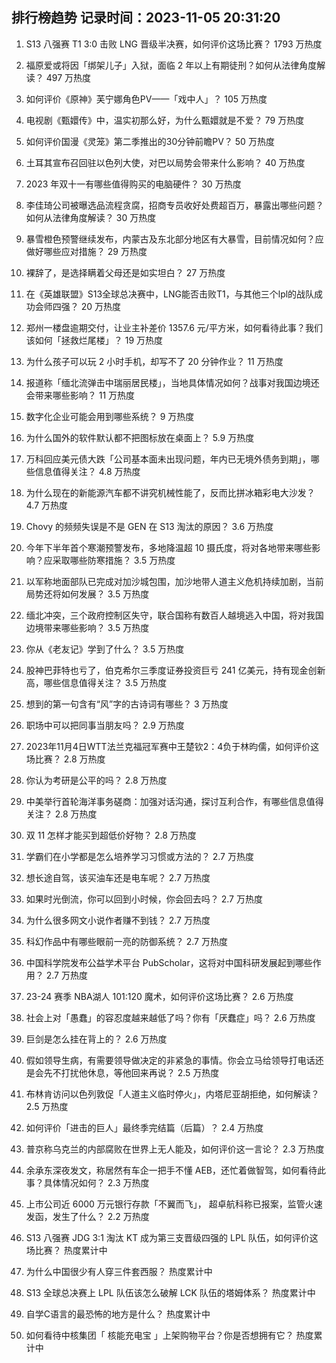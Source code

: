 
## 排行榜趋势 记录时间：2023-11-05 20:31:20
  
  1. S13 八强赛 T1 3:0 击败 LNG 晋级半决赛，如何评价这场比赛？ 1793 万热度
    
  2. 福原爱或将因「绑架儿子」入狱，面临 2 年以上有期徒刑？如何从法律角度解读？ 497 万热度
    
  3. 如何评价《原神》芙宁娜角色PV——「戏中人」？ 105 万热度
    
  4. 电视剧《甄嬛传》中，温实初那么好，为什么甄嬛就是不爱？ 79 万热度
    
  5. 如何评价国漫《灵笼》第二季推出的30分钟前瞻PV？ 50 万热度
    
  6. 土耳其宣布召回驻以色列大使，对巴以局势会带来什么影响？ 40 万热度
    
  7. 2023 年双十一有哪些值得购买的电脑硬件？ 30 万热度
    
  8. 李佳琦公司被曝选品流程贪腐，招商专员收好处费超百万，暴露出哪些问题？如何从法律角度解读？ 30 万热度
    
  9. 暴雪橙色预警继续发布，内蒙古及东北部分地区有大暴雪，目前情况如何？应做好哪些应对措施？ 29 万热度
    
  10. 裸辞了，是选择瞒着父母还是如实坦白？ 27 万热度
    
  11. 在《英雄联盟》S13全球总决赛中，LNG能否击败T1，与其他三个lpl的战队成功会师四强？ 20 万热度
    
  12. 郑州一楼盘逾期交付，让业主补差价 1357.6 元/平方米，如何看待此事？我们该如何「拯救烂尾楼」？ 19 万热度
    
  13. 为什么孩子可以玩 2 小时手机，却写不了 20 分钟作业？ 11 万热度
    
  14. 报道称「缅北流弹击中瑞丽居民楼」，当地具体情况如何？战事对我国边境还会带来哪些影响？ 11 万热度
    
  15. 数字化企业可能会用到哪些系统？ 9 万热度
    
  16. 为什么国外的软件默认都不把图标放在桌面上？ 5.9 万热度
    
  17. 万科回应美元债大跌「公司基本面未出现问题，年内已无境外债务到期」，哪些信息值得关注？ 4.8 万热度
    
  18. 为什么现在的新能源汽车都不讲究机械性能了，反而比拼冰箱彩电大沙发？ 4.7 万热度
    
  19. Chovy 的频频失误是不是 GEN 在 S13 淘汰的原因？ 3.6 万热度
    
  20. 今年下半年首个寒潮预警发布，多地降温超 10 摄氏度，将对各地带来哪些影响？应采取哪些防寒措施？ 3.5 万热度
    
  21. 以军称地面部队已完成对加沙城包围，加沙地带人道主义危机持续加剧，当前局势还将如何发展？ 3.5 万热度
    
  22. 缅北冲突，三个政府控制区失守，联合国称有数百人越境逃入中国，将对我国边境带来哪些影响？ 3.5 万热度
    
  23. 你从《老友记》学到了什么？ 3.5 万热度
    
  24. 股神巴菲特也亏了，伯克希尔三季度证券投资巨亏 241 亿美元，持有现金创新高，哪些信息值得关注？ 3.5 万热度
    
  25. 想到的第一句含有“风”字的古诗词有哪些？ 3 万热度
    
  26. 职场中可以把同事当朋友吗？ 2.9 万热度
    
  27. 2023年11月4日WTT法兰克福冠军赛中王楚钦2：4负于林昀儒，如何评价这场比赛？ 2.8 万热度
    
  28. 你认为考研是公平的吗？ 2.8 万热度
    
  29. 中美举行首轮海洋事务磋商：加强对话沟通，探讨互利合作，有哪些信息值得关注？ 2.8 万热度
    
  30. 双 11 怎样才能买到超低价好物？ 2.8 万热度
    
  31. 学霸们在小学都是怎么培养学习习惯或方法的？ 2.7 万热度
    
  32. 想长途自驾，该买油车还是电车呢？ 2.7 万热度
    
  33. 如果时光倒流，你可以回到小时候，你会回去吗？ 2.7 万热度
    
  34. 为什么很多网文小说作者赚不到钱？ 2.7 万热度
    
  35. 科幻作品中有哪些眼前一亮的防御系统？ 2.7 万热度
    
  36. 中国科学院发布公益学术平台 PubScholar，这将对中国科研发展起到哪些作用？ 2.7 万热度
    
  37. 23-24 赛季 NBA湖人 101:120 魔术，如何评价这场比赛？ 2.6 万热度
    
  38. 社会上对「愚蠢」的容忍度越来越低了吗？你有「厌蠢症」吗？ 2.6 万热度
    
  39. 巨剑是怎么挂在背上的？ 2.6 万热度
    
  40. 假如领导生病，有需要领导做决定的非紧急的事情。你会立马给领导打电话还是会先不打扰他休息，等他回来再说？ 2.5 万热度
    
  41. 布林肯访问以色列敦促「人道主义临时停火」，内塔尼亚胡拒绝，如何解读？ 2.5 万热度
    
  42. 如何评价「进击的巨人」最终季完结篇（后篇）？ 2.4 万热度
    
  43. 普京称乌克兰的内部腐败在世界上无人能及，如何评价这一言论？ 2.3 万热度
    
  44. 余承东深夜发文，称居然有车企一把手不懂 AEB，还忙着做智驾，如何看待此事？具体情况如何？ 2.3 万热度
    
  45. 上市公司近 6000 万元银行存款「不翼而飞」， 超卓航科称已报案，监管火速发函，发生了什么？ 2.2 万热度
    
  46. S13 八强赛 JDG 3:1 淘汰 KT 成为第三支晋级四强的 LPL 队伍，如何评价这场比赛？ 热度累计中
    
  47. 为什么中国很少有人穿三件套西服？ 热度累计中
    
  48. S13 全球总决赛上 LPL 队伍该怎么破解 LCK 队伍的塔姆体系？ 热度累计中
    
  49. 自学C语言的最恐怖的地方是什么？ 热度累计中
    
  50. 如何看待中核集团「 核能充电宝 」上架购物平台？你是否想拥有它？ 热度累计中
    